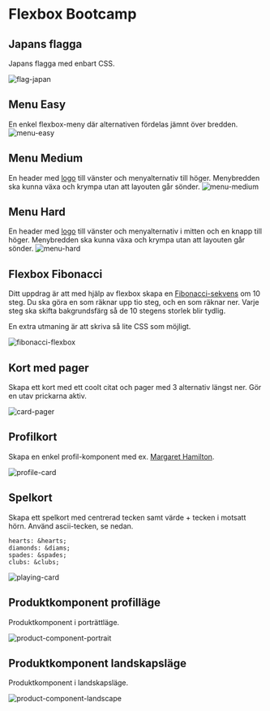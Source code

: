 # Flexbox Bootcamp

## Japans flagga
Japans flagga med enbart CSS.

![flag-japan](https://user-images.githubusercontent.com/54267140/138837561-7a9f675e-f52d-4c1b-a8a3-331f86b5652f.png)

## Menu Easy
En enkel flexbox-meny där alternativen fördelas jämnt över bredden.
![menu-easy](https://user-images.githubusercontent.com/54267140/138837632-1b89996e-99aa-4db1-9128-c07b97c8ff72.png)

## Menu Medium
En header med [logo](https://theme.zocom.io/assets/logo-black.svg) till vänster och menyalternativ till höger. Menybredden ska kunna växa och krympa utan att layouten går sönder.
![menu-medium](https://user-images.githubusercontent.com/54267140/138837699-ea3a7738-58d3-4a92-9b36-954bfdfff5e0.png)

## Menu Hard
En header med [logo](https://theme.zocom.io/assets/logo-black.svg) till vänster och menyalternativ i mitten och en knapp till höger. Menybredden ska kunna växa och krympa utan att layouten går sönder.
![menu-hard](https://user-images.githubusercontent.com/54267140/138878033-99a79106-2287-4f9b-8f22-84868f253723.png)

## Flexbox Fibonacci
Ditt uppdrag är att med hjälp av flexbox skapa en [Fibonacci-sekvens](https://en.wikipedia.org/wiki/Fibonacci_number) om 10 steg. Du ska göra en som räknar upp tio steg, och en som räknar ner. Varje steg ska skifta bakgrundsfärg så de 10 stegens storlek blir tydlig.

En extra utmaning är att skriva så lite CSS som möjligt.

![fibonacci-flexbox](https://user-images.githubusercontent.com/54267140/138837808-f4c775f1-7fec-4469-a586-bcf78395a68d.png)

## Kort med pager
Skapa ett kort med ett coolt citat och pager med 3 alternativ längst ner. Gör en utav prickarna aktiv.

![card-pager](https://user-images.githubusercontent.com/54267140/138838063-561cf7a2-f78a-41f0-a33d-bb26ee4496e7.png)

## Profilkort
Skapa en enkel profil-komponent med ex. [Margaret Hamilton](https://upload.wikimedia.org/wikipedia/commons/thumb/6/68/Margaret_Hamilton_1995.jpg/571px-Margaret_Hamilton_1995.jpg).

![profile-card](https://user-images.githubusercontent.com/54267140/138838230-1561ff27-7cce-4801-93fe-ec3a32434a7f.png)

## Spelkort
Skapa ett spelkort med centrerad tecken samt värde + tecken i motsatt hörn. Använd ascii-tecken, se nedan.

```
hearts: &hearts;
diamonds: &diams;
spades: &spades;
clubs: &clubs;
```

![playing-card](https://user-images.githubusercontent.com/54267140/138838564-1d6cd5ed-93c0-4d68-a138-e771c2594289.png)

## Produktkomponent profilläge
Produktkomponent i porträttläge.

![product-component-portrait](https://user-images.githubusercontent.com/54267140/138838726-741d9859-40a0-4972-afba-865451300645.png)


## Produktkomponent landskapsläge
Produktkomponent i landskapsläge.

![product-component-landscape](https://user-images.githubusercontent.com/54267140/138839083-cdd513e3-1494-40b6-8f2f-76b1f8fbcab7.png)
